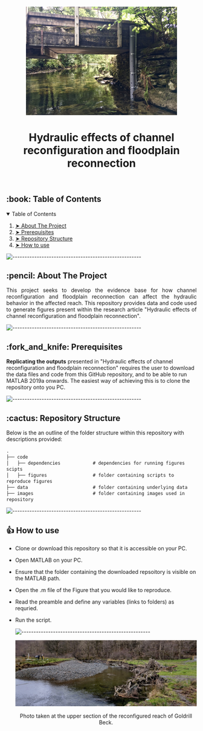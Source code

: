 <p align="center"> 
  <img src="images/fullsizeoutput_2c9.jpeg" alt="Livox-mid-40" width="400px">
</p>
<h1 align="center"> Hydraulic effects of channel reconfiguration and floodplain reconnection </h1>
</br>

<!-- TABLE OF CONTENTS -->
<h2 id="table-of-contents"> :book: Table of Contents</h2>

<details open="open">
  <summary>Table of Contents</summary>
  <ol>
    <li><a href="#about-the-project"> ➤ About The Project</a></li>
    <li><a href="#prerequisites"> ➤ Prerequisites</a></li>
    <li><a href="#Repository Structure"> ➤ Repository Structure</a></li>
    <li><a href="#How to use"> ➤ How to use</a></li>

</details>

![-----------------------------------------------------](https://raw.githubusercontent.com/andreasbm/readme/master/assets/lines/aqua.png)

<!-- ABOUT THE PROJECT -->
<h2 id="about-the-project"> :pencil: About The Project</h2>

<p align="justify"> 
This project seeks to develop the evidence base for how channel reconfiguration and floodplain reconnection can affect the hydraulic behavior in the affected reach. This repository provides data and code used to generate figures present within the research article "Hydraulic effects of channel reconfiguration and floodplain reconnection". 
</p>

![-----------------------------------------------------](https://raw.githubusercontent.com/andreasbm/readme/master/assets/lines/aqua.png)

<!-- PREREQUISITES -->
<h2 id="prerequisites"> :fork_and_knife: Prerequisites</h2>

**Replicating the outputs** presented in "Hydraulic effects of channel reconfiguration and floodplain reconnection" requires the user to download the data files and code from this GitHub repository, and to be able to run MATLAB 2019a onwards. The easiest way of achieving this is to clone the repository onto you PC. 

![-----------------------------------------------------](https://raw.githubusercontent.com/andreasbm/readme/master/assets/lines/aqua.png)

<!-- Repository Structure -->
<h2 id="Repository Structure"> :cactus: Repository Structure</h2>
<p align="justify"> 
  
Below is the an outline of the folder structure within this repository with descriptions provided:
</p>

    .
    ├── code                        
    │   ├── dependencies            # dependencies for running figures scipts
    │   ├── figures                 # folder containing scripts to reproduce figures
    ├── data                        # folder containing underlying data 
    ├── images                      # folder containing images used in repository 
 
  
![-----------------------------------------------------](https://raw.githubusercontent.com/andreasbm/readme/master/assets/lines/aqua.png)
  
<!-- How to use -->
<h2 id="How to use"> 👍 How to use</h2>
<p align="justify"> 
    
* Clone or download this repository so that it is accessible on your PC.
* Open MATLAB on your PC.
* Ensure that the folder containing the downloaded repsoitory is visible on the MATLAB path.
* Open the .m file of the Figure that you would like to reproduce.
* Read the preamble and define any variables (links to folders) as requried.
* Run the script.
    
  ![-----------------------------------------------------](https://raw.githubusercontent.com/andreasbm/readme/master/assets/lines/aqua.png)

  <p align="center"> 
  <img src="images/IMG_20220128_155022009_HDR.jpg" alt="Goldrill Beck" >
  </p>
  <p align="center"> 
  Photo taken at the upper section of the reconfigured reach of Goldrill Beck.
  </p>
  
